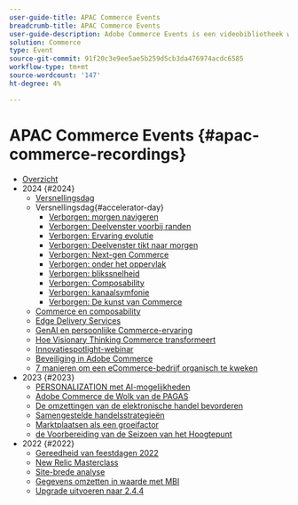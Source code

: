```yaml
---
user-guide-title: APAC Commerce Events
breadcrumb-title: APAC Commerce Events
user-guide-description: Adobe Commerce Events is een videobibliotheek waar experts en collega's hun gedachten en ideeën over het gebruik van Adobe Commerce hebben gedeeld.
solution: Commerce
type: Event
source-git-commit: 91f20c3e9ee5ae5b259d5cb3da476974acdc6585
workflow-type: tm+mt
source-wordcount: '147'
ht-degree: 4%

---
```



# APAC Commerce Events {#apac-commerce-recordings}

+ [Overzicht](overview.md)
+ 2024 {#2024}
   + [Versnellingsdag](2024/accelerator-day/overview.md)
   + Versnellingsdag{#accelerator-day}
      + [Verborgen: morgen navigeren](./2024/accelerator-day/navigating-tomorrow.md)
      + [Verborgen: Deelvenster voorbij randen](./2024/accelerator-day/panel-beyond-borders.md)
      + [Verborgen: Ervaring evolutie](./2024/accelerator-day/experience-evolution.md)
      + [Verborgen: Deelvenster tikt naar morgen](./2024/accelerator-day/panel-tapping-into-tomorrow.md)
      + [Verborgen: Next-gen Commerce](./2024/accelerator-day/next-gen-commerce.md)
      + [Verborgen: onder het oppervlak](./2024/accelerator-day/beneath-the-surface.md)
      + [Verborgen: blikssnelheid](./2024/accelerator-day/lightning-speed.md)
      + [Verborgen: Composability](./2024/accelerator-day/composability.md)
      + [Verborgen: kanaalsymfonie](./2024/accelerator-day/cross-channel-symphony.md)
      + [Verborgen: De kunst van Commerce](./2024/accelerator-day/the-art-of-commerce.md)
   + [Commerce en composability](2024/commerce-and-composability.md)
   + [Edge Delivery Services](2024/edge-delivery-services.md)
   + [GenAI en persoonlijke Commerce-ervaring](2024/personalised-commerce-experiences.md)
   + [Hoe Visionary Thinking Commerce transformeert](2024/visionary-thinking.md)
   + [Innovatiespotlight-webinar](2024/innovation-spotlight.md)
   + [Beveiliging in Adobe Commerce](2024/security-overview.md)
   + [7 manieren om een eCommerce-bedrijf organisch te kweken](2024/grow-ecommerce-business.md)
+ 2023 {#2023}
   + [PERSONALIZATION met AI-mogelijkheden](2023/ai-personalisation.md)
   + [ Adobe Commerce de Wolk van de PAGAS ](2023/adobes-paas-cloud-commerce.md)
   + [De omzettingen van de elektronische handel bevorderen](2023/ecommerce-conversions.md)
   + [Samengestelde handelsstrategieën](2023/composable-commerce.md)
   + [Marktplaatsen als een groeifactor](2023/marketplaces.md)
   + [ de Voorbereiding van de Seizoen van het Hoogtepunt ](2023/peak-season-prep.md)
+ 2022 {#2022}
   + [Gereedheid van feestdagen 2022](2022/holiday.md)
   + [New Relic Masterclass](2022/new-relic.md)
   + [Site-brede analyse](2022/analysis-tool.md)
   + [Gegevens omzetten in waarde met MBI](2022/mbi.md)
   + [Upgrade uitvoeren naar 2.4.4](2022/upgrade.md)

<!--+ Commerce Events {#commerce-events}
  + [Overview](commerce-events/overview.md)
  + 2022 {#2022}
    + [Top Tips and Tricks for Adobe Campaign Standard](customer-journeys/2022/tips-and-tricks.md)
    + [Develop and customize data models in Adobe [!DNL Campaign Classic]](customer-journeys/2022/data-models.md)

+ Data and insights {#commerce-release-updates}
  + [Overview](commerce-release-updates/overview.md)
  + 2022 {#2022}
    + [Innovations and trends](data-and-insights/2022/innovations.md)
    + [Sensei and Analysis Workspace](data-and-insights/2022/sensei.md)
    + [Personalize and automate with Adobe Target](data-and-insights/2022/personalize.md)
    + [Analytics and Target applications for Mobile and Apps](data-and-insights/2022/mobile-and-apps.md)
    + [Cross Device Analytics and Customer Journey Analytics](data-and-insights/2022/cross-device-analytics.md) -->